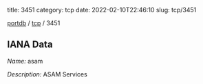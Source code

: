 title: 3451
category: tcp
date: 2022-02-10T22:46:10
slug: tcp/3451

[portdb](/) / [tcp](/category/tcp.html) / 3451


## IANA Data

_Name:_ asam

_Description:_ ASAM Services

